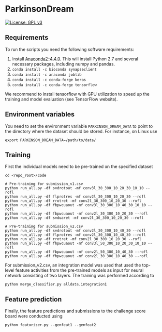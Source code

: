 # ParkinsonDream
[![License: GPL v3](https://img.shields.io/badge/License-GPL%20v3-blue.svg)](https://www.gnu.org/licenses/gpl-3.0)

## Requirements
To run the scripts you need the following software requirements:
1. Install [Anaconda2-4.4.0](https://www.continuum.io/downloads). This will install Python 2.7 
and several necessary packages, including numpy and pandas.
2. `conda install -c bioconda synapseclient`
3. `conda install -c anaconda joblib`
4. `conda install -c conda-forge keras`
5. `conda install -c conda-forge tensorflow`

We recommend to install tensorflow with GPU utilization to speed up the training and 
model evaluation (see TensorFlow website).

## Environment variables
You need to set the environment variable `PARKINSON_DREAM_DATA` to point to
the directory where the dataset should be stored. For instance,
on Linux use 

`export PARKINSON_DREAM_DATA=/path/to/data/`


## Training

First the individual models need to be pre-trained on the specified dataset
```
cd <repo_root>/code

# Pre-training for submission_v1.csv
python run_all.py -df svdrotout -mf conv3l_30_300_10_20_30_10_10 --rofl
python run_all.py -df flprotres -mf conv2l_30_300_10_20_30 --rofl
python run_all.py -df rrotret -mf conv2l_30_300_10_20_30 --rofl
python run_all.py -df fbpwcuaout -mf conv3l_30_300_10_40_30_10_10 --rofl
python run_all.py -df fbpwcuaout -mf conv2l_30_300_10_20_30 --rofl
python run_all.py -df svduaret -mf conv2l_30_300_10_20_30 --rofl

# Pre-training for submission_v2.csv
python run_all.py -df svdrotout -mf conv2l_30_300_10_40_30 --rofl
python run_all.py -df flprotres -mf conv2l_30_300_10_40_30 --rofl
python run_all.py -df rrotret -mf conv2l_30_300_10_20_30 --rofl
python run_all.py -df fhpwcuaout -mf conv3l_50_300_10_20_30_10_10 --rofl
python run_all.py -df fbpwcuaout -mf conv2l_50_300_10_40_30 --rofl
python run_all.py -df fhpwcuaout -mf conv2l_30_300_10_40_30 --rofl
```

For submission_v2.csv, an integration model was used that used the top-level
feature activities from the pre-trained models as input for neural network
consisting of two layers. The training was performed according to

```
python merge_classifier.py alldata.integration1
```

## Feature prediction

Finally, the feature predictions and submissions to the challenge score board
were conducted using
```
python featurizer.py --genfeat1 --genfeat2
```
